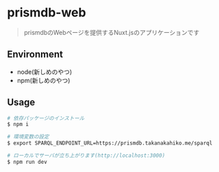 # prismdb-web

> prismdbのWebページを提供するNuxt.jsのアプリケーションです

## Environment

- node(新しめのやつ)
- npm(新しめのやつ)

## Usage

```bash
# 依存パッケージのインストール
$ npm i

# 環境変数の設定
$ export SPARQL_ENDPOINT_URL=https://prismdb.takanakahiko.me/sparql

# ローカルでサーバが立ち上がります(http://localhost:3000)
$ npm run dev
```
